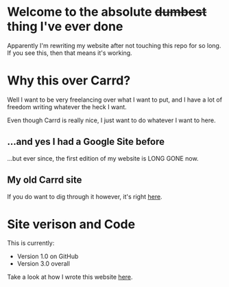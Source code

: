 # Welcome to the absolute ~~dumbest~~ thing I've ever done
Apparently I'm rewriting my website after not touching this repo for so long. If you see this, then that means it's working.

# Why this over Carrd?
Well I want to be very freelancing over what I want to put, and I have a lot of freedom writing whatever the heck I want.

Even though Carrd is really nice, I just want to do whatever I want to here.

## ...and yes I had a Google Site before
...but ever since, the first edition of my website is LONG GONE now.

## My old Carrd site
If you do want to dig through it however, it's right [here](https://kirbix12.carrd.co).

# Site verison and Code
This is currently:
- Version 1.0 on GitHub
- Version 3.0 overall

Take a look at how I wrote this website [here](https://github.com/k1yrix/k1yrix.github.io).